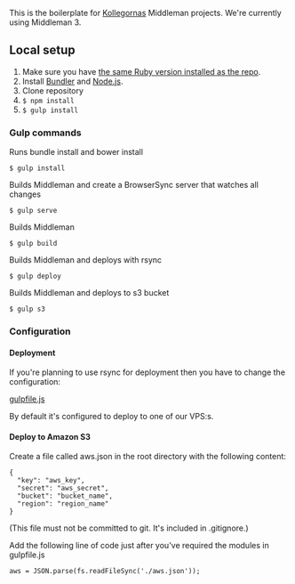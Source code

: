 This is the boilerplate for [Kollegornas](https://github.com/kollegorna) Middleman projects. We're currently using Middleman 3.

## Local setup

1. Make sure you have [the same Ruby version installed as the repo](https://github.com/kollegorna/middleman-boilerplate/blob/master/.ruby-version).
2. Install [Bundler](https://rubygems.org/gems/bundler) and [Node.js](http://nodejs.org).
3. Clone repository
4. ``$ npm install``
5. ``$ gulp install``

### Gulp commands

Runs bundle install and bower install

```$ gulp install```

Builds Middleman and create a BrowserSync server that watches all changes

```$ gulp serve```

Builds Middleman

```$ gulp build```

Builds Middleman and deploys with rsync

```$ gulp deploy```

Builds Middleman and deploys to s3 bucket

```$ gulp s3```

### Configuration

#### Deployment

If you're planning to use rsync for deployment then you have to change the configuration:

[gulpfile.js](https://github.com/kollegorna/middleman-boilerplate/blob/master/gulpfile.js#L33)

By default it's configured to deploy to one of our VPS:s.

#### Deploy to Amazon S3

Create a file called aws.json in the root directory with the following content:

```
{
  "key": "aws_key",
  "secret": "aws_secret",
  "bucket": "bucket_name",
  "region": "region_name"
}
```

(This file must not be committed to git. It's included in .gitignore.)

Add the following line of code just after you've required the modules in gulpfile.js

```aws = JSON.parse(fs.readFileSync('./aws.json'));```

